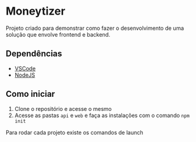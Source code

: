 # Moneytizer

Projeto criado para demonstrar como fazer o desenvolvimento de uma solução que envolve frontend e backend. 

## Dependências

- [VSCode](https://code.visualstudio.com/)
- [NodeJS](https://nodejs.org/en/)

## Como iniciar

1. Clone o repositório e acesse o mesmo
2. Acesse as pastas `api` e `web` e faça as instalações com o comando `npm init`

Para rodar cada projeto existe os comandos de launch